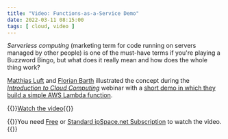 ```yaml
---
title: "Video: Functions-as-a-Service Demo"
date: 2022-03-11 08:15:00
tags: [ cloud, video ]
---
```

*Serverless computing* (marketing term for code running on servers managed by other people) is one of the must-have terms if you're playing a Buzzword Bingo, but what does it really mean and how does the whole thing work?

[Matthias Luft](https://www.ipspace.net/Author:Matthias_Luft) and [Florian Barth](https://www.ipspace.net/Author:Florian_Barth) illustrated the concept during the _[Introduction to Cloud Computing](https://www.ipspace.net/Introduction_to_Cloud_Computing)_ webinar with a [short demo in which they build a simple AWS Lambda function](https://my.ipspace.net/bin/get/Cloud101/3%20-%20Functions-as-a-Service%20Demo.mp4?doccode=Cloud101).

{{<jump>}}[Watch the video](https://my.ipspace.net/bin/get/Cloud101/3%20-%20Functions-as-a-Service%20Demo.mp4?doccode=Cloud101){{</jump>}}

{{<note info>}}You need [Free](https://www.ipspace.net/Subscription/Free) or [Standard ipSpace.net Subscription](https://www.ipspace.net/Subscription/) to watch the video.{{</note>}}
